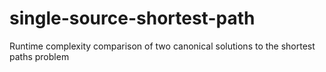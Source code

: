# single-source-shortest-path
Runtime complexity comparison of two canonical solutions to the shortest paths problem
